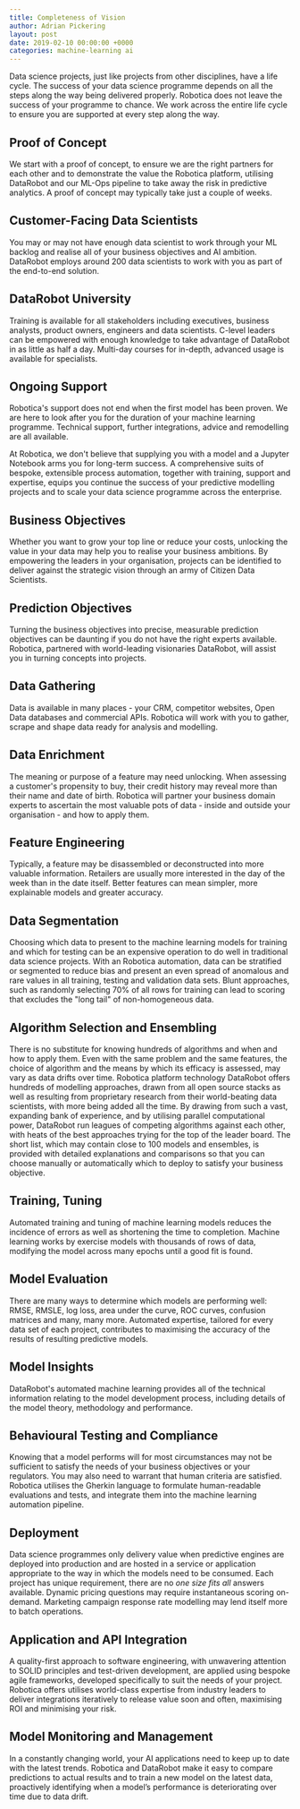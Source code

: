 ```yaml
---
title: Completeness of Vision
author: Adrian Pickering
layout: post
date: 2019-02-10 00:00:00 +0000
categories: machine-learning ai
---
```


Data science projects, just like projects from other disciplines, have a life cycle. The success of your data science programme depends on all the steps along the way being delivered properly.  Robotica does not leave the success of your programme to chance.  We work across the entire life cycle to ensure you are supported at every step along the way.

## Proof of Concept
We start with a proof of concept, to ensure we are the right partners for each other and to demonstrate the value the Robotica platform, utilising DataRobot and our ML-Ops pipeline to take away the risk in predictive analytics.  A proof of concept may typically take just a couple of weeks.

## Customer-Facing Data Scientists
You may or may not have enough data scientist to work through your ML backlog and realise all of your business objectives and AI ambition.  DataRobot employs around 200 data scientists to work with you as part of the end-to-end solution.

## DataRobot University
Training is available for all stakeholders including executives, business analysts, product owners, engineers and data scientists.  C-level leaders can be empowered with enough knowledge to take advantage of DataRobot in as little as half a day.  Multi-day courses for in-depth, advanced usage is available for specialists.

## Ongoing Support
Robotica's support does not end when the first model has been proven.  We are here to look after you for the duration of your machine learning programme.  Technical support, further integrations, advice and remodelling are all available.

At Robotica, we don't believe that supplying you with a model and a Jupyter Notebook arms you for long-term success.  A comprehensive suits of bespoke, extensible process automation, together with training, support and expertise, equips you continue the success of your predictive modelling projects and to scale your data science programme across the enterprise.

## Business Objectives
Whether you want to grow your top line or reduce your costs, unlocking the value in your data may help you to realise your business ambitions.  By empowering the leaders in your organisation, projects can be identified to deliver against the strategic vision through an army of Citizen Data Scientists.

## Prediction Objectives
Turning the business objectives into precise, measurable prediction objectives can be daunting if you do not have the right experts available.  Robotica, partnered with world-leading visionaries DataRobot, will assist you in turning concepts into projects.

## Data Gathering
Data is available in many places - your CRM, competitor websites, Open Data databases and commercial APIs.  Robotica will work with you to gather, scrape and shape data ready for analysis and modelling. 

## Data Enrichment
The meaning or purpose of a feature may need unlocking.  When assessing a customer's propensity to buy, their credit history may reveal more than their name and date of birth.  Robotica will partner your business domain experts to ascertain the most valuable pots of data - inside and outside your organisation - and how to apply them.

## Feature Engineering
Typically, a feature may be disassembled or deconstructed into more valuable information.  Retailers are usually more interested in the day of the week than in the date itself.   Better features can mean simpler, more explainable models and greater accuracy.

## Data Segmentation
Choosing which data to present to the machine learning models for training and which for testing can be an expensive operation to do well in traditional data science projects.  With an Robotica automation, data can be stratified or segmented to reduce bias and present an even spread of anomalous and rare values in all training, testing and validation data sets.  Blunt approaches, such as randomly selecting 70% of all rows for training can lead to scoring that excludes the "long tail" of non-homogeneous data.

## Algorithm Selection and Ensembling
There is no substitute for knowing hundreds of algorithms and when and how to apply them.  Even with the same problem and the same features, the choice of algorithm and the means by which its efficacy is assessed, may vary as data drifts over time.  Robotica platform technology DataRobot offers hundreds of modelling approaches, drawn from all open source stacks as well as resulting from proprietary research from their world-beating data scientists, with more being added all the time.  By drawing from such a vast, expanding bank of experience, and by utilising parallel computational power, DataRobot run leagues of competing algorithms against each other, with heats of the best approaches trying for the top of the leader board.  The short list, which may contain close to 100 models and ensembles, is provided with detailed explanations and comparisons so that you can choose manually or automatically which to deploy to satisfy your business objective.

## Training, Tuning
Automated training and tuning of machine learning models reduces the incidence of errors as well as shortening the time to completion.  Machine learning works by exercise models with thousands of rows of data, modifying the model across many epochs until a good fit is found. 

## Model Evaluation
There are many ways to determine which models are performing well: RMSE, RMSLE, log loss, area under the curve, ROC curves, confusion matrices and many, many more.  Automated expertise, tailored for every data set of each project, contributes to maximising the accuracy of the results of resulting predictive models.

## Model Insights
DataRobot's automated machine learning provides all of the technical information relating to the model development process, including details of the model theory, methodology and performance.

## Behavioural Testing and Compliance
Knowing that a model performs will for most circumstances may not be sufficient to satisfy the needs of your business objectives or your regulators.  You may also need to warrant that human criteria are satisfied.  Robotica utilises the Gherkin language to formulate human-readable evaluations and tests, and integrate them into the machine learning automation pipeline.

## Deployment
Data science programmes only delivery value when predictive engines are deployed into production and are hosted in a service or application appropriate to the way in which the models need to be consumed.  Each project has unique requirement, there are no _one size fits all_ answers available.  Dynamic pricing questions may require instantaneous scoring on-demand.   Marketing campaign response rate modelling may lend itself more to batch operations.

## Application and API Integration
A quality-first approach to software engineering, with unwavering attention to SOLID principles and test-driven development, are applied using bespoke agile frameworks, developed specifically to suit the needs of your project.  Robotica offers utilises world-class expertise from industry leaders to deliver integrations iteratively to release value soon and often, maximising ROI and minimising your risk.

## Model Monitoring and Management
In a constantly changing world, your AI applications need to keep up to date with the latest trends. Robotica and DataRobot make it easy to compare predictions to actual results and to train a new model on the latest data, proactively identifying when a model’s performance is deteriorating over time due to data drift.
